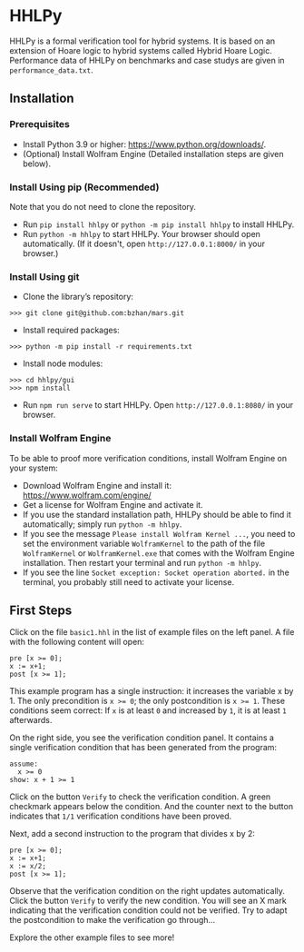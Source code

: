 # HHLPy

HHLPy is a formal verification tool for hybrid systems. It is based on an
extension of Hoare logic to hybrid systems called Hybrid Hoare Logic. 
Performance data of HHLPy on benchmarks and case studys are given in `performance_data.txt`.

## Installation

### Prerequisites
* Install Python 3.9 or higher: https://www.python.org/downloads/.
* (Optional) Install Wolfram Engine (Detailed installation steps are given below).

### Install Using pip (Recommended)
Note that you do not need to clone the repository.
* Run `pip install hhlpy` or `python -m pip install hhlpy` to install HHLPy.
* Run `python -m hhlpy` to start HHLPy. Your browser should open automatically.
  (If it doesn't, open `http://127.0.0.1:8000/` in your browser.)
  
### Install Using git
* Clone the library’s repository:
```
>>> git clone git@github.com:bzhan/mars.git
```
* Install required packages:
```
>>> python -m pip install -r requirements.txt
```
* Install node modules:
```
>>> cd hhlpy/gui
>>> npm install
```
* Run `npm run serve` to start HHLPy. Open `http://127.0.0.1:8080/` in your browser.

### Install Wolfram Engine

To be able to proof more verification conditions, install Wolfram Engine on your system:
* Download Wolfram Engine and install it: https://www.wolfram.com/engine/
* Get a license for Wolfram Engine and activate it.
* If you use the standard installation path, HHLPy should be able to
find it automatically; simply run `python -m hhlpy`.
* If you see the message `Please install Wolfram Kernel ...`, you
need to set the environment variable `WolframKernel` to the path of the file
`WolframKernel` or `WolframKernel.exe` that comes with the Wolfram Engine
installation. Then restart your terminal and run `python -m hhlpy`.
* If you see the line `Socket exception: Socket operation aborted.` in the terminal,
you probably still need to activate your license. 

## First Steps

Click on the file `basic1.hhl` in the list of example files on the left panel. A
file with the following content will open:
```
pre [x >= 0];
x := x+1;
post [x >= 1];
```
This example program has a single instruction: it increases the variable x by 1.
The only precondition is `x >= 0`; the only postcondition is `x >= 1`.
These conditions seem correct: If `x` is at least `0` and increased by `1`, it
is at least `1` afterwards.

On the right side, you see the verification condition panel. It contains a
single verification condition that has been generated from the program:
```
assume:
  x >= 0
show: x + 1 >= 1
```
Click on the button `Verify` to check the verification condition. A green
checkmark appears below the condition. And the counter next to the button
indicates that `1/1` verification conditions have been proved.

Next, add a second instruction to the program that divides x by 2:
```
pre [x >= 0];
x := x+1;
x := x/2;
post [x >= 1];
```
Observe that the verification condition on the right updates automatically.
Click the button `Verify` to verify the new condition. You will see an X mark
indicating that the verification condition could not be verified. Try to adapt
the postcondition to make the verification go through...

Explore the other example files to see more!
